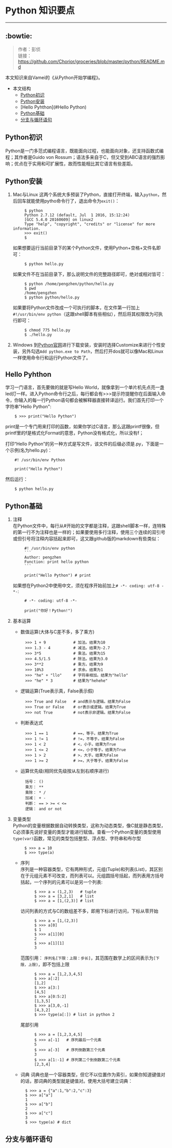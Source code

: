 # Python 知识要点
---
:bowtie:
---
>作者：彭侦  
>链接：<https://github.com/Chorior/groceries/blob/master/python/README.md>

本文知识来自Vamei的《从Python开始学编程》。

* 本文结构
	* [Python初识](#Python初识)
	* [Python安装](Python安装)
	* [Hello Pyhthon](#Hello Python)
	* [Python基础](#Python基础)
	* [分支与循环语句](#分支与循环语句)

## Python初识
Python是一门多范式编程语言，既能面向过程，也能面向对象，还支持函数式编程；其作者是Guido von Rossum；语法多来自于C，但又受到ABC语言的强烈影响；优点在于实用和可扩展性，故而性能相比其它语言有些差距。

## Python安装
1. Mac与Linux
	这两个系统大多预装了Python，直接打开终端，输入`python`，然后回车就能使用pytho命令行了，退出命令为`exit()`：  

			$ python
			Python 2.7.12 (default, Jul  1 2016, 15:12:24)
			[GCC 5.4.0 20160609] on linux2
			Type "help", "copyright", "credits" or "license" for more information.
			>>> exit()
			$

	如果想要运行当前目录下的某个Python文件，使用Python+空格+文件名即可：

			$ python hello.py

	如果文件不在当前目录下，那么说明文件的完整路径即可，绝对或相对皆可：

			$ python /home/pengzhen/python/hello.py
			$ pwd
			/home/pengzhen
			$ python python/hello.py

	如果要将Python文件改成一个可执行的脚本，在文件第一行加上`#!/usr/bin/env python`（这跟shell脚本有些相似），然后将其权限改为可执行即可：

			$ chmod 775 hello.py
			$ ./hello.py

2. Windows
	到[Python官网](https://www.python.org)进行下载安装，安装时选择Customize来进行个性安装，另外勾选`Add python.exe to Path`，然后打开dos就可以像Mac和Linux一样使用命令行和运行Python文件了。

## Hello Pyhthon
学习一门语言，首先要做的就是写Hello World，就像拿到一个单片机先点亮一盏led灯一样。进入Python命令行之后，每行都会有>>>提示符提醒你在后面输入命令，你输入的每一行Python语句都会被解释器直接转译运行。我们首先打印一个字符串"Hello Python":

		$ >>> print("Hello Python")

print是一个专门用来打印的函数，如果你学过C语言，那么这跟printf很像，但printf里的f是格式化Format的意思，Python没有格式化，所以没有f；  

打印“Hello Python”的另一种方式是写文件，该文件的后缀必须是.py，下面是一个示例(名为hello.py)：

		#! /usr/bin/env Python

		print("Hello Python")

然后运行：

		$ python hello.py

## Python基础
1. 注释  
	在Python文件中，每行从#开始的文字都是注释，这跟shell脚本一样，连特殊的第一行不为注释也是一样的；如果要使用多行注释，使用三个连续的双引号或但引号将注释内容括起来即可，这又跟github版的markdown有些类似：

			#! /usr/bin/env python
			```
			Author: pengzhen
			Function: print hello python
			```

			print("Hello Python") # print

	如果想在Python2中使用中文，须在程序开始前加上`# -*- coding: utf-8 -*-`:

			# -*- coding: utf-8 -*-

			print("你好！Python!")

2. 基本运算
	* 数值运算(大体与C差不多，多了乘方)

			>>> 1 + 9            # 加法。结果为10
			>>> 1.3 - 4          # 减法。结果为-2.7
			>>> 3*5              # 乘法。结果为15
			>>> 4.5/1.5          # 除法。结果为3.0
			>>> 3**2             # 乘方。结果为9
			>>> 10%3             # 求余。结果为1
			>>> "he" + "llo"     # 字符串相加。结果为"hello"
			>>> "he" * 3         # 结果为"hehehe"

	* 逻辑运算(True表示真，False表示假)

			>>> True and False   # and表示与逻辑。结果为False
			>>> True or False    # or表示或逻辑。结果为True
			>>> not True         # not表示非逻辑。结果为False

	* 判断表达式

			>>> 1 == 1           # ==，等于。结果为True
			>>> 1 != 1           # !=，不等于。结果为False
			>>> 1 < 2            # <，小于。结果为True
			>>> 1 <= 2           # <=，小于等于。结果为True
			>>> 1 > 2            # >，大于。结果为False
			>>> 1 >= 2           # >=，大于等于。结果为False

	* 运算优先级(相同优先级按从左到右顺序进行)

			括号： ()
			乘方： **
			乘除： * /
			加减： + -
			判断： == > >= < <=
			逻辑： and or not

3. 变量类型  
	Python的变量根据数据自动转换类型，这称为动态类型，像C就是静态类型，C必须事先说好变量的类型才能进行赋值。查看一个Python变量的类型使用`type(var)`函数，常见的类型包括整型、浮点型、字符串和布尔型

			$ >>> a = 10
			$ >>> type(a)

	* 序列  
		序列是一种容器类型，它有两种形式，元组(Tuple)和列表(List)，其区别在于元组元素不可改变，而列表可以。元组圆括号括起，而列表用方括号括起，一个序列的元素可以是另一个列表:

				$ >>> a = (1,2,3)   # tuple
				$ >>> a = [3,2,1]   # list
				$ >>> a = [1,(2,3)] # list

		访问列表的方式与C的数组差不多，即用下标进行访问，下标从零开始

				$ >>> a = [1,(2,3)]
				$ >>> a[0]
				$ 1
				$ >>> a[1][0]
				2
				$ >>> a[1][1]
				3

		范围引用： `序列名[下限：上限：步长]`，其范围在数学上的区间表示为`[下限，上限)`，即不包括上限

				$ >>> a = [1,2,3,4,5]
				$ >>> a[:2]
				[1,2]
				$ >>> a[3:]
				[4,5]
				$ >>> a[0:5:2]
				[1,3,5]
				$ >>> a[3,0,-1]
				[4,3,2]
				$ >>> type(a[:]) # list in python 2

		尾部引用

				$ >>> a = [1,2,3,4,5]
				$ >>> a[-1]   # 序列最后一个元素
				5
				$ >>> a[-3]   # 序列倒数第三个元素
				3
				$ >>> a[1:-1] # 序列第二个到倒数第二个元素
				[2,3,4]

	* 词典
	词典也是一个容器类型，但它不以位置作为索引，如果你知道键值对的话，那词典的类型就是键值对。使用大括号建立词典：

			$ >>> a = {"a":1,"b":2,"c":3}
			$ >>> a["a"]
			1
			$ >>> a["b"]
			2
			$ >>> a["c"]
			3
			$ >>> type(a) # dict

## 分支与循环语句
